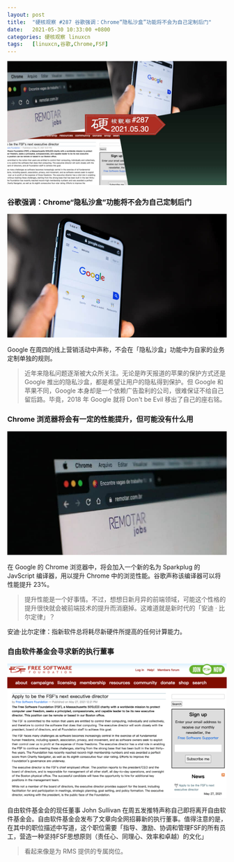```yaml
---
layout: post
title:	"硬核观察 #287 谷歌强调：Chrome“隐私沙盒”功能将不会为自己定制后门"
date:	2021-05-30 10:33:00 +0800 
categories:	硬核观察 linuxcn 
tags:	[linuxcn,谷歌,Chrome,FSF]
---
```



![](/Asserts/Images/album/202105/30/103149bgdda3edge0s5dtm.jpg)


### 谷歌强调：Chrome“隐私沙盒”功能将不会为自己定制后门


![](/Asserts/Images/album/202105/30/105726ikwankmf3mrrrn83.jpg)


Google 在周四的线上营销活动中声称，不会在「隐私沙盒」功能中为自家的业务定制单独的规则。



> 
> 近年来隐私问题逐渐被大众所关注。无论是昨天报道的苹果的保护方式还是 Google 推出的隐私沙盒，都是希望让用户的隐私得到保护。但 Google 和苹果不同，Google 本身却是一个依赖广告盈利的公司，很难保证不给自己留后路。毕竟，2018 年 Google 就将 Don't be Evil 移出了自己的座右铭。
> 
> 
> 


### Chrome 浏览器将会有一定的性能提升，但可能没有什么用


![](/Asserts/Images/album/202105/30/105708qa178b1zjq71olz1.jpg)


 在 Google 的 Chrome 浏览器中，将会加入一个新的名为 Sparkplug 的 JavScript 编译器，用以提升 Chrome 中的浏览性能。谷歌声称该编译器可以将性能提升 23%。



> 
> 提升性能是一个好事情。不过，想想日新月异的前端领域，可能这个性格的提升很快就会被前端技术的提升而消磨掉。这难道就是新时代的「安迪 · 比尔定律」？
> 
> 
> 


安迪·比尔定律：指新软件总将耗尽新硬件所提高的任何计算能力。


### 自由软件基金会寻求新的执行董事


![](/Asserts/Images/album/202105/30/105740tc6fqiud1yj71f6q.png)


自由软件基金会的现任董事 John Sullivan 在周五发推特声称自己即将离开自由软件基金会。自由软件基金会发布了文章向全网招募新的执行董事。值得注意的是，在其中的职位描述中写道，这个职位需要「指导、激励、协调和管理FSF的所有员工，营造一种坚持FSF思想原则（责任心、同理心、效率和卓越）的文化」



> 
> 看起来像是为 RMS 提供的专属岗位。
> 
> 
>
